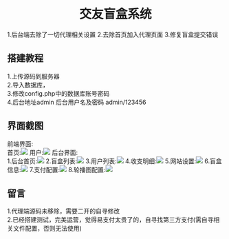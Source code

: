 <h1 align="center">交友盲盒系统 </h1>
1.后台端去除了一切代理相关设置
2.去除首页加入代理页面
3.修复盲盒提交错误
<h2>搭建教程</h2>
1.上传源码到服务器<br/>
2.导入数据库，<br/>
3.修改config.php中的数据库账号密码<br/>
4.后台地址admin 后台用户名及密码 admin/123456<br/>
<h2>界面截图</h2>
前端界面:<br/>
首页:<img src="https://raw.githubusercontent.com/Pings1031/cpmanghe/main/img/web.png">
用户:<img src="https://raw.githubusercontent.com/Pings1031/cpmanghe/main/img/webuser.png">
后台界面:<br/>
1.后台首页:<img src="https://raw.githubusercontent.com/Pings1031/cpmanghe/main/img/admin.png">
2.盲盒列表:<img src="https://raw.githubusercontent.com/Pings1031/cpmanghe/main/img/manghe.png">
3.用户列表:<img src="https://raw.githubusercontent.com/Pings1031/cpmanghe/main/img/adminuser.png">
4.收支明细:<img src="https://raw.githubusercontent.com/Pings1031/cpmanghe/main/img/point.png">
5.网站设置:<img src="https://raw.githubusercontent.com/Pings1031/cpmanghe/main/img/set.png">
6.盲盒信息:<img src="https://raw.githubusercontent.com/Pings1031/cpmanghe/main/img/setmanghe.png">
7.支付配置:<img src="https://raw.githubusercontent.com/Pings1031/cpmanghe/main/img/pay.png">
8.轮播图配置:<img src="https://raw.githubusercontent.com/Pings1031/cpmanghe/main/img/lunbo.png">
<h2>留言</h2>
1.代理端源码未移除，需要二开的自寻修改</br>
2.已经搭建测试，完美运营，觉得易支付太贵了的，自寻找第三方支付(需自寻相关文件配置，否则无法使用)<br/>

